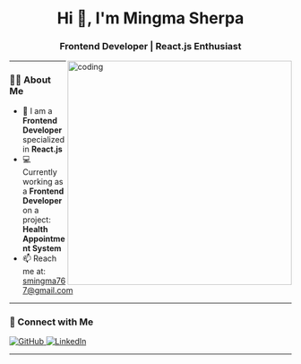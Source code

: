<h1 align="center">Hi 👋, I'm Mingma Sherpa</h1>
<h3 align="center">Frontend Developer | React.js Enthusiast</h3>

<img align="right" alt="coding" width="400" src="https://mir-s3-cdn-cf.behance.net/project_modules/hd/06f21a161921919.63cd7887d0a70.gif" />

---

### 👨‍💻 About Me  
- 🌱 I am a **Frontend Developer** specialized in **React.js**  
- 💻 Currently working as a **Frontend Developer** on a project: **Health Appointment System**  
- 📫 Reach me at: [smingma767@gmail.com](mailto:smingma767@gmail.com)  

---

### 🔗 Connect with Me
<a href="https://github.com/ming-lamasherpa" target="_blank">
  <img src="https://img.shields.io/badge/GitHub-100000?style=for-the-badge&logo=github&logoColor=white" alt="GitHub"/>
</a>
<a href="https://www.linkedin.com/in/mingma-sherpa-7228b4341/" target="_blank">
  <img src="https://img.shields.io/badge/LinkedIn-0A66C2?style=for-the-badge&logo=linkedin&logoColor=white" alt="LinkedIn"/>
</a>

---

